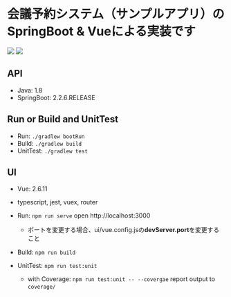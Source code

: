 # 会議予約システム（サンプルアプリ）のSpringBoot & Vueによる実装です

![](https://github.com/ishibashi-futos/booking-spring-vue/workflows/build%20api/badge.svg)
![](https://github.com/ishibashi-futos/booking-spring-vue/workflows/build%20ui/badge.svg)

## API 

* Java: 1.8
* SpringBoot: 2.2.6.RELEASE

## Run or Build and UnitTest

* Run: `./gradlew bootRun`
* Build: `./gradlew build`
* UnitTest: `./gradlew test`

## UI

* Vue: 2.6.11
* typescript, jest, vuex, router

* Run: `npm run serve` open http://localhost:3000
  * ポートを変更する場合、ui/vue.config.jsの**devServer.port**を変更すること
* Build: `npm run build`
* UnitTest: `npm run test:unit`
  * with Coverage: `npm run test:unit -- --covergae` report output to `coverage/`
